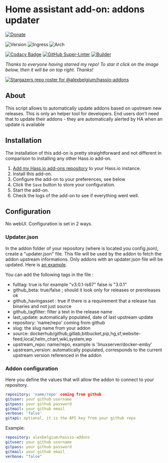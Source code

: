 # Home assistant add-on: addons updater

[![Donate][donation-badge]](https://www.buymeacoffee.com/alexbelgium)

![Version](https://img.shields.io/badge/dynamic/json?label=Version&query=%24.version&url=https%3A%2F%2Fraw.githubusercontent.com%2Falexbelgium%2Fhassio-addons%2Fmaster%2Faddons_updater%2Fconfig.json)
![Ingress](https://img.shields.io/badge/dynamic/json?label=Ingress&query=%24.ingress&url=https%3A%2F%2Fraw.githubusercontent.com%2Falexbelgium%2Fhassio-addons%2Fmaster%2Faddons_updater%2Fconfig.json)
![Arch](https://img.shields.io/badge/dynamic/json?color=success&label=Arch&query=%24.arch&url=https%3A%2F%2Fraw.githubusercontent.com%2Falexbelgium%2Fhassio-addons%2Fmaster%2Faddons_updater%2Fconfig.json)

[![Codacy Badge](https://app.codacy.com/project/badge/Grade/9c6cf10bdbba45ecb202d7f579b5be0e)](https://www.codacy.com/gh/alexbelgium/hassio-addons/dashboard?utm_source=github.com&utm_medium=referral&utm_content=alexbelgium/hassio-addons&utm_campaign=Badge_Grade)
[![GitHub Super-Linter](https://github.com/alexbelgium/hassio-addons/workflows/Lint%20Code%20Base/badge.svg)](https://github.com/marketplace/actions/super-linter)
[![Builder](https://github.com/alexbelgium/hassio-addons/workflows/Builder/badge.svg)](https://github.com/alexbelgium/hassio-addons/actions/workflows/builder.yaml)

[donation-badge]: https://img.shields.io/badge/Buy%20me%20a%20coffee-%23d32f2f?logo=buy-me-a-coffee&style=flat&logoColor=white

_Thanks to everyone having starred my repo! To star it click on the image below, then it will be on top right. Thanks!_

[![Stargazers repo roster for @alexbelgium/hassio-addons](https://reporoster.com/stars/alexbelgium/hassio-addons)](https://github.com/alexbelgium/hassio-addons/stargazers)

## About

This script allows to automatically update addons based on upstream new releases. This is only an helper tool for developers. End users don’t need that to update their addons - they are automatically alerted by HA when an update is available

## Installation

The installation of this add-on is pretty straightforward and not different in
comparison to installing any other Hass.io add-on.

1. [Add my Hass.io add-ons repository][repository] to your Hass.io instance.
1. Install this add-on.
1. Configure the add-on to your preferences, see below
1. Click the `Save` button to store your configuration.
1. Start the add-on.
1. Check the logs of the add-on to see if everything went well.

## Configuration

No webUI. Configuration is set in 2 ways.

### Updater.json

In the addon folder of your repository (where is located you config.json), create a "updater.json" file.
This file will be used by the addon to fetch the addon upstream informations.
Only addons with an updater.json file will be updated.
Here is [an example](https://github.com/alexbelgium/hassio-addons/blob/master/arpspoof/updater.json).

You can add the following tags in the file :
- fulltag: true is for example "v3.0.1-ls67" false is "3.0.1"
- github_beta: true/false ; should it look only for releases or prereleases ok
- github_havingasset : true if there is a requirement that a release has binaries and not just source
- github_tagfilter: filter a text in the release name
- last_update: automatically populated, date of last upstream update
- repository: 'name/repo' coming from github
- slug: the slug name from your addon
- source: dockerhub/github,gitlab,bitbucket,pip,hg,sf,website-feed,local,helm_chart,wiki,system,wp
- upstream_repo: name/repo, example is 'linuxserver/docker-emby'
- upstream_version: automatically populated, corresponds to the current upstream version referenced in the addon

### Addon configuration

Here you define the values that will allow the addon to connect to your repository.

```yaml
repository: 'name/repo' coming from github
gituser: your github username
gitpass: your github password
gitmail: your github email
verbose: 'false'
gitapi: optional, it is the API key from your github repo
```

Example:

```yaml
repository: alexbelgium/hassio-addons
gituser: your github username
gitpass: your github password
gitmail: your github email
verbose: "false"
```

[repository]: https://github.com/alexbelgium/hassio-addons
